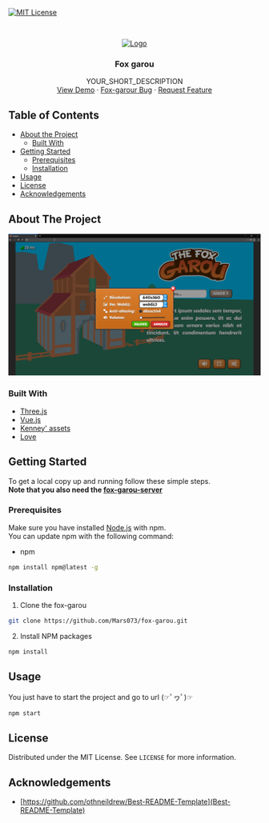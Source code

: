
<!-- PROJECT SHIELDS -->
[![MIT License][license-shield]][license-url]



<!-- PROJECT LOGO -->
<br />
<p align="center">
  <a href="https://github.com/Mars073/fox-garou">
    <img src="images/logo.png" alt="Logo" width="80" height="80">
  </a>

  <h3 align="center">Fox garou</h3>

  <p align="center">
    YOUR_SHORT_DESCRIPTION
    <br />
    <a href="http://fox.m-leroy.pro/">View Demo</a>
    ·
    <a href="https://github.com/Mars073/fox-garou/issues">Fox-garour Bug</a>
    ·
    <a href="https://github.com/Mars073/fox-garou/issues">Request Feature</a>
  </p>
</p>



<!-- TABLE OF CONTENTS -->
## Table of Contents

* [About the Project](#about-the-project)
  * [Built With](#built-with)
* [Getting Started](#getting-started)
  * [Prerequisites](#prerequisites)
  * [Installation](#installation)
* [Usage](#usage)
* [License](#license)
* [Acknowledgements](#acknowledgements)



<!-- ABOUT THE PROJECT -->
## About The Project

[![Game preview][product-screenshot]](http://fox.m-leroy.pro/)



### Built With

* [Three.js](https://threejs.org/)
* [Vue.js](https://vuejs.org/)
* [Kenney' assets](https://kenney.nl/assets)
* [Love](https://en.wikipedia.org/wiki/Love)



<!-- GETTING STARTED -->
## Getting Started

To get a local copy up and running follow these simple steps.\
**Note that you also need the [fox-garou-server](https://github.com/Mars073/fox-garou-server/)**

### Prerequisites

Make sure you have installed [Node.js](https://nodejs.org/en/) with npm.\
You can update npm with the following command:
* npm
```sh
npm install npm@latest -g
```

### Installation
 
1. Clone the fox-garou
```sh
git clone https://github.com/Mars073/fox-garou.git
```
2. Install NPM packages
```sh
npm install
```



<!-- USAGE EXAMPLES -->
## Usage
You just have to start the project and go to url (☞ﾟヮﾟ)☞
```sh
npm start
```


<!-- LICENSE -->
## License

Distributed under the MIT License. See `LICENSE` for more information.



<!-- ACKNOWLEDGEMENTS -->
## Acknowledgements

* [https://github.com/othneildrew/Best-README-Template](Best-README-Template)





<!-- MARKDOWN LINKS & IMAGES -->
<!-- https://www.markdownguide.org/basic-syntax/#reference-style-links -->
[issues-shield]: https://img.shields.io/github/issues/Mars073/fox-garou.svg?style=flat-square
[issues-url]: https://github.com/Mars073/fox-garou/issues
[license-shield]: https://img.shields.io/github/license/Mars073/fox-garou.svg?style=flat-square
[license-url]: https://github.com/Mars073/fox-garou/blob/master/LICENSE
[product-screenshot]: public/img/preview.png
